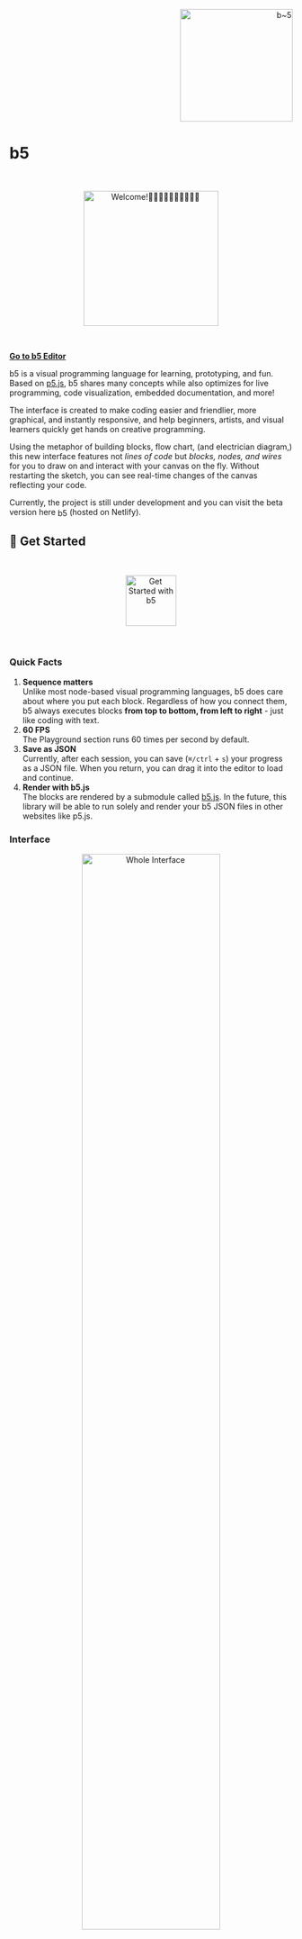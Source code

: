 <p align="right">
  <a href="https://b5editor.app" rel="noopener noreferrer" target="_blank">
    <img alt="b~5" src="src/img/logo/logo-3.svg" width="200" />
  </a>
</p>

# b5

<br />
<p align="center">
    <img alt="Welcome!👋🏿👋🏽👋🏼👋🏾👋🏻" src="media/blocks/welcome.png" width="240" />
</p>
<br />

[**Go to b5 Editor**](https://b5editor.app)

b5 is a visual programming language for learning, prototyping, and fun. Based on [p5.js](https://p5js.org/), b5 shares many concepts while also optimizes for live programming, code visualization, embedded documentation, and more!

The interface is created to make coding easier and friendlier, more graphical, and instantly responsive, and help beginners, artists, and visual learners quickly get hands on creative programming.

Using the metaphor of building blocks, flow chart, (and electrician diagram,) this new interface features not _lines of code_ but _blocks, nodes, and wires_ for you to draw on and interact with your canvas on the fly. Without restarting the sketch, you can see real-time changes of the canvas reflecting your code.

Currently, the project is still under development and you can visit the beta version here <a href="https://b5editor.app" rel="noopener noreferrer" target="_blank"><img alt="b5 Editor" src="src/img/logo/ico.svg" width="17" align="center" /></a> (hosted on Netlify).

## 🌱 Get Started

<br />
<p align="center">
  <img alt="Get Started with b5" src="media/book.png" width="90" />
</p>
<br />

### Quick Facts

1. **Sequence matters**<br />Unlike most node-based visual programming languages, b5 does care about where you put each block. Regardless of how you connect them, b5 always executes blocks **from top to bottom, from left to right** - just like coding with text.
2. **60 FPS**<br />The Playground section runs 60 times per second by default.
3. **Save as JSON**<br />Currently, after each session, you can save (`⌘/ctrl` + `s`) your progress as a JSON file. When you return, you can drag it into the editor to load and continue.
4. **Render with b5.js**<br />The blocks are rendered by a submodule called [b5.js](https://github.com/peilingjiang/b5.js). In the future, this library will be able to run solely and render your b5 JSON files in other websites like p5.js.

### Interface

<p align="center">
  <img alt="Whole Interface" src="media/demo.png" width="70%" />
</p>

![Interface Deconstruction](media/interface.jpg)

#### Editor

The programming environment where you can "code" on the fly, consists of two parts: **Factory** and **Playground**:

- **Playground**: Just like p5's **draw** function, runs from top to bottom for 60 times per second by default.
- **Factory**: Instead of only using predefined blocks, you can design and construct your own variables, functions, or objects (not available yet) here.

  <img alt="variable" src="media/variable.svg" width="81px" style="align: center; display: inline" /><br />
  Like p5's **setup** function, the definitions will run for only once before Playground starts running. Any change made to this section will re-initiate the running sketch.<br />

  <img alt="function" src="media/function.svg" width="81px" style="align: center; display: inline" /><br />
  The definitions will not be executed until you put the block into the Playground code canvas.<br />

  <img alt="object" src="media/object.svg" width="81px" style="align: center; display: inline" /><br />
  _Still work-in-progress_.<br />

  b5 will render a preview of your customized block for you on the right of each section, you may also rename it. To add the customized blocks into the Playground, you can directly drag the preview block from Factory to it, or you can add them as normal ones using block search.

  <p align="center">
    <img alt="Block Search" src="media/block-preview.png" width="50%" />
  </p>
  <br />

- **Block Search**: To add new blocks, you can use search - double click at any empty block room that you want to add a block to, and search for name, type, or description of that block.

  <p align="center">
    <img alt="Block Search" src="media/search.png" width="70%" />
  </p>

#### Viewer

The live preview of your sketch, where you can Pause/Start, Refresh, or Capture your canvas. You can also minimize the viewer to the corner.

#### Navigation

**Left click (and hold)** to select/drag blocks, select/add wires, etc. Double click at code canvas to open block search.<br />
**Right click and hold** to navigate around the code canvas.<br />
**Scroll** to zoom in or out the code canvas. Hold the `shift` or `command/ctrl` key to scroll horizontally or vertically.

### Syntax

The code is based on blocks, nodes, and wires, representing functionality, input/output, and connection respectively.

<p align="center">
  <img alt="Whole Interface" src="media/components.png" width="70%" />
</p>

Data flow from top (outputs) to bottom (inputs) via wires between blocks. One output can feed data to different inputs, while one input can only have one data source.

#### Effect Block

In p5.js, we have some functions that can set the styles or matrix for the following geometries, like `fill()`, `stroke()`, or `scale()`. Here, b5 shares the same concept and when you click on the effect block, you'll also be able to see the affected range of it.

### Documentation

The interface has the whole documentation embedded for reference. Simply hover the cursor onto blocks, nodes, or input boxes to get the explanation.

<p align="center">
  <img alt="Documentation" src="media/documentation.jpg" width="70%" />
</p>

#### Examples

You can load ⭐ random example files with detailed comments from the _Files_ icon at the top left corner of editor. You are also encouraged to share your projects to be added into the list!

## 🧑‍💻 Development

This is still an early stage work-in-progress project with tons of features and bugs to expect, and all kinds of contributions - suggestions, discussions, bug report and fix, new blocks and features, UI improvement... - are more than welcome! 💜

You can report the problems, or start a new discussion with the link (at top left corner) in editor, or [here](https://github.com/peilingjiang/b5/issues/new).

### Setup

To clone the project to local for development, please follow the steps below: (Remember to **clone the submodules** as b5.js is currently used as a submodule instead of of package for the script rendering!)

```
git clone --recurse-submodules https://github.com/peilingjiang/b5.git
npm install
```

To start developing, please open **two** terminal windows both looking at the root of this project folder and run the following two commands in each of them:

```
npm run css
```

```
npm start
```

The first one helps listen to changes of CSS files and optimize them, and the second one starts the development React build that will listen to any changes you make to lively reflect them in your page. It should automatically open a page from your default browser, but you can always go to `localhost:3000` as it's running.

### Commit

You don't need to do anything before creating a pull request - the code will be formatted upon commit and the production build will be built in server before hosting.

### To-dos

#### b5 Core

- [ ] Cover most of original p5.js functionalities
  - [ ] Bring videos, images, sounds into the canvas
  - [ ] _log_ block that can log the input value inside the block instead of into console
- [ ] _b5Iterate_ object: to stream multiple data from one block to another with one wire
- [ ] Error system: reusable type checking function; blocks, nodes, and wires turn red and shout to you when unintended input received
- [ ] Output _shape_ objects for drawing blocks: for you to get center, points, etc.
- [ ] Create your own "object" - what, why, and how?
- [ ] Bring in more libraries, create for full work flow for current Posenet library
- [ ] Use more efficient renderer, like native HTML canvas or q5.js

#### Interface

- [ ] Preferences
- [ ] Quick guide of basic uses
- [ ] Share the file, section blocks, etc.
- [ ] Create quick preview version of code canvas to embed into websites
- [ ] Multi-language support to make it language independent for programming
- [ ] Select multiple blocks and drag, delete, etc. the collection
- [ ] `⌘/ctrl` + `z`
- [ ] `⌘/ctrl` + `c` and `v`
- [ ] Open viewer in a separate tab
- [ ] Accessibility

### Status

[![Build Status](https://travis-ci.com/peilingjiang/b5.svg?branch=master)](https://travis-ci.com/peilingjiang/b5)
[![Netlify Status](https://api.netlify.com/api/v1/badges/d043b1d3-5e60-474a-9a34-a929fba58375/deploy-status)](https://app.netlify.com/sites/b5-editor/deploys)

## References and Notes

1. [p5.js](https://github.com/processing/p5.js)
2. [Learnable Programming](http://worrydream.com/LearnableProgramming/) by Bret Victor
3. Awesome [visual programming languages](https://github.com/terkelg/awesome-creative-coding#visual-programming-languages) for creative coding
